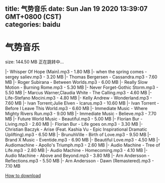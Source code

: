 
title: 气势音乐
date: Sun Jan 19 2020 13:39:07 GMT+0800 (CST)    
categories: baidu
---

# 气势音乐
size: 144.50 MB
 正在跳转中...
 
|- Whisper Of Hope (Main).mp3 - 1.80 MB
|- when the spring comes -sergey saliev.mp3 - 3.20 MB
|- Thomas Bergersen - Cassandra.mp3 - 7.60 MB
|- Roger Subirana - Between Worlds.mp3 - 6.00 MB
|- Really Slow Motion - Burning Rome.mp3 - 5.30 MB
|- Never Forget-Gothic Storm.mp3 - 5.50 MB
|- Marcus Warner,Claudia White - The Calling.mp3 - 4.60 MB
|- Life-Stefano Mocini.mp3 - 4.80 MB
|- Kelly Andrew - Wonderland.mp3 - 7.60 MB
|- Ivan Torrent;Julie Elven - Icarus.mp3 - 10.60 MB
|- Ivan Torrent - Before I Leave This World.mp3 - 6.60 MB
|- Immediate Music - Where Mighty Rivers Run.mp3 - 9.00 MB
|- Immediate Music - Believe.mp3 - 7.70 MB
|- Future World Music - Beautiful.mp3 - 5.00 MB
|- Florian Bur - Living.mp3 - 2.60 MB
|- Florian Bur - Life goes on.mp3 - 3.30 MB
|- Christian Baczyk - Arise (Feat. Kashia Vu - Epic Inspirational Dramatic Uplifting).mp3 - 6.50 MB
|- BrunuhVille - Birth of Love.mp3 - 9.50 MB
|- Brand X Music - Eventide.mp3 - 6.90 MB
|- Beautiful Love.mp3 - 4.50 MB
|- Audiomachine - Apollo's Triumph.mp3 - 2.60 MB
|- Audio Machine - Tree of Life.mp3 - 2.80 MB
|- Audio Machine - Homecoming.mp3 - 4.10 MB
|- Audio Machine - Above and Beyond.mp3 - 3.80 MB
|- Arn Andersson - Reflections.mp3 - 5.50 MB
|- Arn Andersson - Dawn (Remastered).mp3 - 7.10 MB

[How to download](https://bpcam.bemobtrk.com/go/2ceec3aa-1ca2-46d6-b9ff-aaa5c184517c?jno=1896)